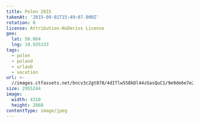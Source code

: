```yaml
---
title: Polen 2015
takenAt: '2015-09-01T15:49:07.000Z'
rotation: 0
license: Attribution-NoDerivs License
geo:
  lat: 50.064
  lng: 19.935333
tags:
  - polen
  - poland
  - urlaub
  - vacation
url: >-
  //images.ctfassets.net/bncv3c2gt878/4dITlw5S8kDl44zGasQuC1/9e9de6e7e2c4a43e96024d403f9c3134/polen-2015_25957460425_o
size: 2955244
image:
  width: 4310
  height: 2868
contentType: image/jpeg
---
```


